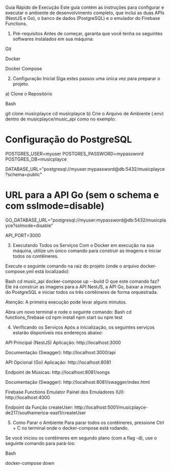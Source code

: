 Guia Rápido de Execução
Este guia contém as instruções para configurar e executar o ambiente de desenvolvimento completo, que inclui as duas APIs (NestJS e Go), o banco de dados (PostgreSQL) e o emulador do Firebase Functions.

1. Pré-requisitos
Antes de começar, garanta que você tenha os seguintes softwares instalados em sua máquina:

Git

Docker

Docker Compose

2. Configuração Inicial
Siga estes passos uma única vez para preparar o projeto.

a) Clone o Repositório

Bash

git clone musicplayce
cd musicplayce
b) Crie o Arquivo de Ambiente (.env) dentro de musicplayce/music_api como no exemplo: 

# Configuração do PostgreSQL
POSTGRES_USER=myuser
POSTGRES_PASSWORD=mypassword
POSTGRES_DB=musicplayce

DATABASE_URL="postgresql://myuser:mypassword@db:5432/musicplayce?schema=public"

# URL para a API Go (sem o schema e com sslmode=disable)
GO_DATABASE_URL="postgresql://myuser:mypassword@db:5432/musicplayce?sslmode=disable"

API_PORT=3000

3. Executando Todos os Serviços
Com o Docker em execução na sua máquina, utilize um único comando para construir as imagens e iniciar todos os contêineres.

Execute o seguinte comando na raiz do projeto (onde o arquivo docker-compose.yml está localizado):

Bash
cd music_api
docker-compose up --build
O que este comando faz? Ele irá construir as imagens para a API NestJS, a API Go, baixar a imagem do PostgreSQL e iniciar todos os três contêineres de forma orquestrada.

Atenção: A primeira execução pode levar alguns minutos.

Abra um novo terminal e rode o seguinte comando:
Bash
cd functions_firebase
cd npm install
npm start ou npm test

4. Verificando os Serviços
Após a inicialização, os seguintes serviços estarão disponíveis nos endereços abaixo:

API Principal (NestJS)
Aplicação: http://localhost:3000

Documentação (Swagger): http://localhost:3000/api

API Opcional (Go)
Aplicação: http://localhost:8081

Endpoint de Músicas: http://localhost:8081/songs

Documentação (Swagger): http://localhost:8081/swagger/index.html

Firebase Functions Emulator
Painel dos Emuladores (UI): http://localhost:4000

Endpoint da Função createUser:  http://localhost:5001/musicplayce-de217/southamerica-east1/createUser

5. Como Parar o Ambiente
Para parar todos os contêineres, pressione Ctrl + C no terminal onde o docker-compose está rodando.

Se você iniciou os contêineres em segundo plano (com a flag -d), use o seguinte comando para pará-los:

Bash

docker-compose down